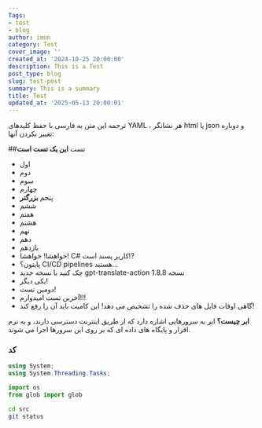```yaml
---
Tags:
- test
- blog
author: imun
category: Test
cover_image: ''
created_at: '2024-10-25 20:00:00'
description: This is a Test
post_type: blog
slug: test-post
summary: This is a summary
title: Test
updated_at: '2025-05-13 20:00:01'
---
```


ترجمه این متن به فارسی با حفظ کلیدهای YAML ، هر نشانگر html یا json و دوباره تغییر نکردن آنها:

##تست
**این یک تست است**
- اول
- دوم
- سوم
- چهارم
- پنجم **بزرگتر**
- ششم
- هفتم
- هشتم
- نهم
- دهم
- یازدهم
- خواهشا! خواهشا! C# کاربر پسند است!?
- پایتون؟ CI/CD pipelines هستند...
- چک کنید با نسخه جدید gpt-translate-action نسخه 1.8.8
- یکی دیگر!
- دومین تست!
- آخرین تست امیدوارم!!!
- گاهی اوقات فایل های حذف شده را تشخیص می دهد! این کامیت باید آن را رفع کند!

**ابر چیست؟**
ابر به سرورهایی اشاره دارد که از طریق اینترنت دسترسی دارند، و به نرم افزار و پایگاه های داده ای که بر روی این سرورها اجرا می شوند.

### کد

```cs
using System;
using System.Threading.Tasks;
```

```python
import os
from glob import glob
```

```bash
cd src
git status
```